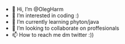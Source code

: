 - 👋 Hi, I’m @OlegHarm
- 👀 I’m interested in coding :)
- 🌱 I’m currently learning phyton/java
- 💞️ I’m looking to collaborate on proffesionals 
- 📫 How to reach me dm twitter :))

<!---
OlegHarm/OlegHarm is a ✨ special ✨ repository because its `README.md` (this file) appears on your GitHub profile.
You can click the Preview link to take a look at your changes.
--->
